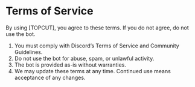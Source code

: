 # Terms of Service

By using [TOPCUT], you agree to these terms. If you do not agree, do not use the bot.

1. You must comply with Discord’s Terms of Service and Community Guidelines.
2. Do not use the bot for abuse, spam, or unlawful activity.
3. The bot is provided as-is without warranties.
4. We may update these terms at any time. Continued use means acceptance of any changes.
